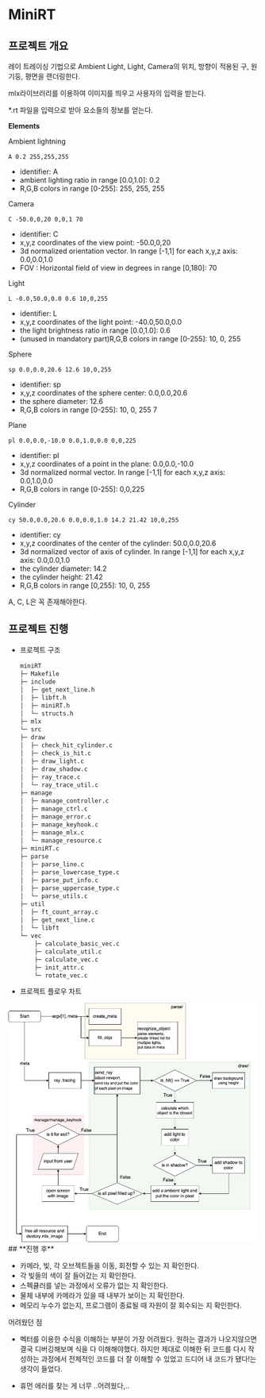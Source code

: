 # MiniRT

## **프로젝트 개요**

레이 트레이싱 기법으로 Ambient Light, Light, Camera의 위치, 방향이 적용된 구, 원기둥, 평면을 랜더링한다.

mlx라이브러리를 이용하여 이미지를 띄우고 사용자의 입력을 받는다.

*.rt 파일을 입력으로 받아 요소들의 정보를 얻는다.

**Elements**

Ambient lightning
```
A 0.2 255,255,255
```
- identifier: A
- ambient lighting ratio in range [0.0,1.0]: 0.2
- R,G,B colors in range [0-255]: 255, 255, 255

Camera
```
C -50.0,0,20 0,0,1 70
```
- identifier: C
- x,y,z coordinates of the view point: -50.0,0,20
- 3d normalized orientation vector. In range [-1,1] for each x,y,z axis:
0.0,0.0,1.0
- FOV : Horizontal field of view in degrees in range [0,180]: 70

Light
```
L -0.0,50.0,0.0 0.6 10,0,255
```
- identifier: L
- x,y,z coordinates of the light point: -40.0,50.0,0.0
- the light brightness ratio in range [0.0,1.0]: 0.6
- (unused in mandatory part)R,G,B colors in range [0-255]: 10, 0, 255


Sphere
```
sp 0.0,0.0,20.6 12.6 10,0,255
```
- identifier: sp
- x,y,z coordinates of the sphere center: 0.0,0.0,20.6
- the sphere diameter: 12.6
- R,G,B colors in range [0-255]: 10, 0, 255
7

Plane
```
pl 0.0,0.0,-10.0 0.0,1.0,0.0 0,0,225
```
- identifier: pl
- x,y,z coordinates of a point in the plane: 0.0,0.0,-10.0
- 3d normalized normal vector. In range [-1,1] for each x,y,z axis: 0.0,1.0,0.0
- R,G,B colors in range [0-255]: 0,0,225

Cylinder
```
cy 50.0,0.0,20.6 0.0,0.0,1.0 14.2 21.42 10,0,255
```
- identifier: cy
- x,y,z coordinates of the center of the cylinder: 50.0,0.0,20.6
- 3d normalized vector of axis of cylinder. In range [-1,1] for each x,y,z axis:
0.0,0.0,1.0
- the cylinder diameter: 14.2
- the cylinder height: 21.42
- R,G,B colors in range [0,255]: 10, 0, 255


A, C, L은 꼭 존재해야한다.

## **프로젝트 진행**

- 프로젝트 구조
	```
	miniRT
	├─ Makefile
	├─ include
	│  ├─ get_next_line.h
	│  ├─ libft.h
	│  ├─ miniRT.h
	│  └─ structs.h
	├─ mlx
	└─ src
	├─ draw
	│  ├─ check_hit_cylinder.c
	│  ├─ check_is_hit.c
	│  ├─ draw_light.c
	│  ├─ draw_shadow.c
	│  ├─ ray_trace.c
	│  └─ ray_trace_util.c
	├─ manage
	│  ├─ manage_controller.c
	│  ├─ manage_ctrl.c
	│  ├─ manage_error.c
	│  ├─ manage_keyhook.c
	│  ├─ manage_mlx.c
	│  └─ manage_resource.c
	├─ miniRT.c
	├─ parse
	│  ├─ parse_line.c
	│  ├─ parse_lowercase_type.c
	│  ├─ parse_put_info.c
	│  ├─ parse_uppercase_type.c
	│  └─ parse_utils.c
	├─ util
	│  ├─ ft_count_array.c
	│  ├─ get_next_line.c
	│  └─ libft
	└─ vec
		├─ calculate_basic_vec.c
		├─ calculate_util.c
		├─ calculate_vec.c
		├─ init_attr.c
		└─ rotate_vec.c
	```

- 프로젝트 플로우 차트
<img src="./miniRT_flowchart.png">
## **진행 후**

- 카메라, 빛, 각 오브젝트들을 이동, 회전할 수 있는 지 확인한다.
- 각 빛들의 색이 잘 들어갔는 지 확인한다.
- 스펙큘러를 넣는 과정에서 오류가 없는 지 확인한다.
- 물체 내부에 카메라가 있을 때 내부가 보이는 지 확인한다.
- 메모리 누수가 없는지, 프로그램이 종료될 때 자원이 잘 회수되는 지 확인한다.

어려웠던 점
- 벡터를 이용한 수식을 이해하는 부분이 가장 어려웠다. 원하는 결과가 나오지않으면 결국 디버깅해보며 식을 다 이해해야했다. 하지만 제대로 이해한 뒤 코드를 다시 작성하는 과정에서 전체적인 코드를 더 잘 이해할 수 있었고 드디어 내 코드가 됐다!는 생각이 들었다.

- 휴먼 에러를 찾는 게 너무 ..어려웠다,..